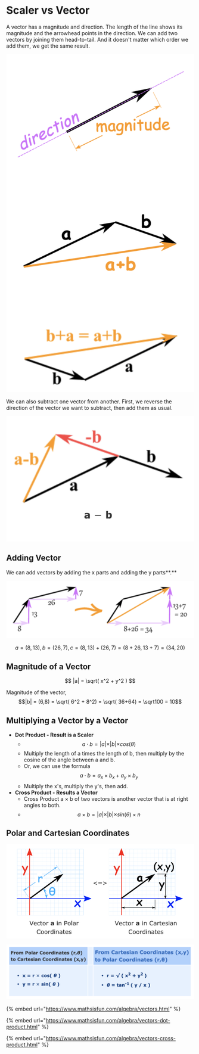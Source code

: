 # Scaler vs Vector

A vector has a magnitude and direction. The length of the line shows its magnitude and the arrowhead points in the direction. We can add two vectors by joining them head-to-tail. And it doesn't matter which order we add them, we get the same result.

![](../.gitbook/assets/screen-shot-2020-12-22-at-8.16.25-pm.png)

We can also subtract one vector from another. First, we reverse the direction of the vector we want to subtract, then add them as usual.

![](../.gitbook/assets/screen-shot-2020-12-22-at-8.18.04-pm.png)

## **Adding Vector**

We can add vectors by adding the x parts and adding the y parts**.**

![](../.gitbook/assets/screen-shot-2020-12-22-at-8.21.40-pm.png)

$$
a = (8,13),
b = (26,7),
c = (8, 13) + (26, 7) = (8+26, 13+7) = (34, 20)
$$

## **Magnitude of a Vector**

$$
|a| = \sqrt( x^2 + y^2 )
$$

Magnitude of the vector,$$|b| = (6,8) = \sqrt( 6^2 + 8^2) = \sqrt( 36+64) = \sqrt100 = 10$$ 

## **Multiplying a Vector by a Vector**

* **Dot Product - Result is a Scaler**
  * $$a \cdot b = \lvert a \lvert \times \lvert b \lvert \times cos (\theta)$$ 
  * Multiply the length of a times the length of b, then multiply by the cosine of the angle between a and b.
  * Or, we can use the formula $$a \cdot b = a_x \times b_x + a_y \times b_y$$ 
  * Multiply the x's, multiply the y's, then add.
* **Cross Product - Results a Vector**
  * Cross Product a × b of two vectors is another vector that is at right angles to both.
  * $$a \times b = \lvert a \lvert \times \lvert b \lvert \times sin (\theta) \times n$$ 

## Polar and Cartesian Coordinates

![](../.gitbook/assets/screen-shot-2020-12-22-at-9.03.47-pm.png)

![](../.gitbook/assets/screen-shot-2020-12-22-at-9.04.21-pm.png)

{% embed url="https://www.mathsisfun.com/algebra/vectors.html" %}

{% embed url="https://www.mathsisfun.com/algebra/vectors-dot-product.html" %}

{% embed url="https://www.mathsisfun.com/algebra/vectors-cross-product.html" %}





